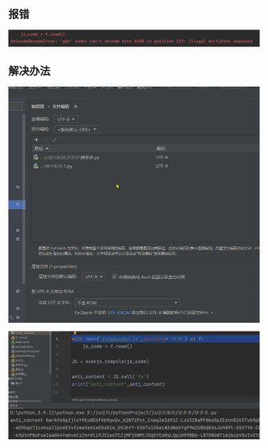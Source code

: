 

报错
--
![输入图片说明](/imgs/2024-01-01/y1z9VakD7Krq6bj1.png)

解决办法
--
![输入图片说明](/imgs/2024-01-01/m6OxNfMlfDfCA7bL.png)

![输入图片说明](/imgs/2024-01-01/I9zo87gO0np0JSV4.png)


<!--stackedit_data:
eyJoaXN0b3J5IjpbLTEyODAwMjExOTZdfQ==
-->